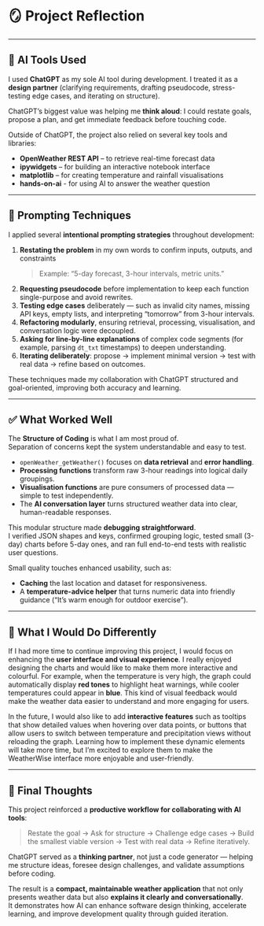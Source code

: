 # 🪞 Project Reflection

---

## 🤖 AI Tools Used

I used **ChatGPT** as my sole AI tool during development. I treated it as a **design partner** (clarifying requirements, drafting pseudocode, stress-testing edge cases, and iterating on structure).  

ChatGPT’s biggest value was helping me **think aloud**: I could restate goals, propose a plan, and get immediate feedback before touching code.  

Outside of ChatGPT, the project also relied on several key tools and libraries:
- **OpenWeather REST API** – to retrieve real-time forecast data  
- **ipywidgets** – for building an interactive notebook interface  
- **matplotlib** – for creating temperature and rainfall visualisations
- **hands-on-ai** - for using AI to answer the weather question  

---

## 💬 Prompting Techniques

I applied several **intentional prompting strategies** throughout development:

1. **Restating the problem** in my own words to confirm inputs, outputs, and constraints  
   > Example: “5-day forecast, 3-hour intervals, metric units.”  
2. **Requesting pseudocode** before implementation to keep each function single-purpose and avoid rewrites.  
3. **Testing edge cases** deliberately — such as invalid city names, missing API keys, empty lists, and interpreting “tomorrow” from 3-hour intervals.  
4. **Refactoring modularly**, ensuring retrieval, processing, visualisation, and conversation logic were decoupled.  
5. **Asking for line-by-line explanations** of complex code segments (for example, parsing `dt_txt` timestamps) to deepen understanding.  
6. **Iterating deliberately**: propose → implement minimal version → test with real data → refine based on outcomes.

These techniques made my collaboration with ChatGPT structured and goal-oriented, improving both accuracy and learning.

---

## ✅ What Worked Well

The **Structure of Coding** is what I am most proud of.  
Separation of concerns kept the system understandable and easy to test.

- `openWeather_getWeather()` focuses on **data retrieval** and **error handling**.  
- **Processing functions** transform raw 3-hour readings into logical daily groupings.  
- **Visualisation functions** are pure consumers of processed data — simple to test independently.  
- The **AI conversation layer** turns structured weather data into clear, human-readable responses.

This modular structure made **debugging straightforward**.  
I verified JSON shapes and keys, confirmed grouping logic, tested small (3-day) charts before 5-day ones, and ran full end-to-end tests with realistic user questions.  

Small quality touches enhanced usability, such as:
- **Caching** the last location and dataset for responsiveness.  
- A **temperature-advice helper** that turns numeric data into friendly guidance (“It’s warm enough for outdoor exercise”).  

---

## 🔄 What I Would Do Differently

If I had more time to continue improving this project, I would focus on enhancing the **user interface and visual experience**. I really enjoyed designing the charts and would like to make them more interactive and colourful. For example, when the temperature is very high, the graph could automatically display **red tones** to highlight heat warnings, while cooler temperatures could appear in **blue**. This kind of visual feedback would make the weather data easier to understand and more engaging for users.

In the future, I would also like to add **interactive features** such as tooltips that show detailed values when hovering over data points, or buttons that allow users to switch between temperature and precipitation views without reloading the graph. Learning how to implement these dynamic elements will take more time, but I’m excited to explore them to make the WeatherWise interface more enjoyable and user-friendly.

---

## 💭 Final Thoughts

This project reinforced a **productive workflow for collaborating with AI tools**:  
> Restate the goal → Ask for structure → Challenge edge cases → Build the smallest viable version → Test with real data → Refine iteratively.  

ChatGPT served as a **thinking partner**, not just a code generator — helping me structure ideas, foresee design challenges, and validate assumptions before coding.  

The result is a **compact, maintainable weather application** that not only presents weather data but also **explains it clearly and conversationally**.  
It demonstrates how AI can enhance software design thinking, accelerate learning, and improve development quality through guided iteration.
